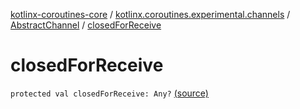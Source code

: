 [kotlinx-coroutines-core](../../index.md) / [kotlinx.coroutines.experimental.channels](../index.md) / [AbstractChannel](index.md) / [closedForReceive](.)

# closedForReceive

`protected val closedForReceive: Any?` [(source)](http://github.com/kotlin/kotlinx.coroutines/tree/master/kotlinx-coroutines-core/src/main/kotlin/kotlinx/coroutines/experimental/channels/AbstractChannel.kt#L52)
